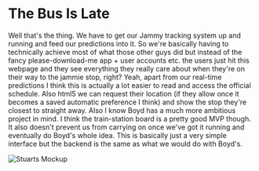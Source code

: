 # The Bus Is Late
Well that's the thing. We have to get our Jammy tracking system up and running and feed our predictions into it. So we're basically having to technically achieve most of what those other guys did but instead of the fancy please-download-me app + user accounts etc. the users just hit this webpage and they see everything they really care about when they're on their way to the jammie stop, right?  Yeah, apart from our real-time predictions I think this is actually a lot easier to read and access the official schedule. Also html5 we can request their location (if they allow once it becomes a saved automatic preference I think) and show the stop they're closest to straight away.  Also I know Boyd has a much more ambitious project in mind. I think the train-station board is a pretty good MVP though. It also doesn't prevent us from carrying on once we've got it running and eventually do Boyd's whole idea. This is basically just a very simple interface but the backend is the same as what we would do with Boyd's.

![Stuarts Mockup](https://user-images.githubusercontent.com/28049022/52391088-43ae2480-2aa4-11e9-8405-bdd02998cf23.png)
